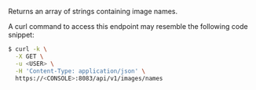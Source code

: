 Returns an array of strings containing image names.

A curl command to access this endpoint may resemble the following code snippet:

```bash
$ curl -k \
  -X GET \
  -u <USER> \
  -H 'Content-Type: application/json' \
  https://<CONSOLE>:8083/api/v1/images/names
```
